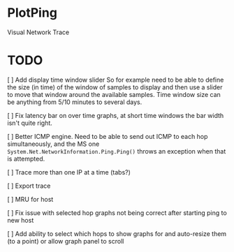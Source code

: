 # PlotPing

Visual Network Trace

# TODO

[ ] Add display time window slider So for example need to be able to define the size (in time) of the window of samples to display and then use a slider to move that window around the available samples. 
Time window size can be anything from 5/10 minutes to several days.

[ ] Fix latency bar on over time graphs, at short time windows the bar width isn't quite right.

[ ] Better ICMP engine. Need to be able to send out ICMP to each hop simultaneously, and the MS one `System.Net.NetworkInformation.Ping.Ping()` throws an exception when that is attempted.

[ ] Trace more than one IP at a time (tabs?)

[ ] Export trace

[ ] MRU for host

[ ] Fix issue with selected hop graphs not being correct after starting ping to new host

[ ] Add ability to select which hops to show graphs for and auto-resize them (to a point) or allow graph panel to scroll